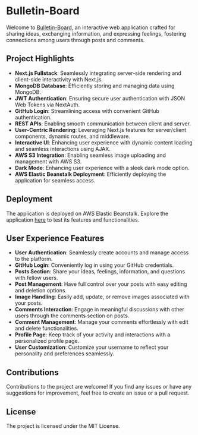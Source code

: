 # Bulletin-Board

Welcome to [Bulletin-Board](http://...), an interactive web application crafted for sharing ideas, exchanging information, and expressing feelings, fostering connections among users through posts and comments.

## Project Highlights

- **Next.js Fullstack**: Seamlessly integrating server-side rendering and client-side interactivity with Next.js.
- **MongoDB Database**: Efficiently storing and managing data using MongoDB.
- **JWT Authentication**: Ensuring secure user authentication with JSON Web Tokens via NextAuth.
- **GitHub Login**: Streamlining access with convenient GitHub authentication.
- **REST APIs**: Enabling smooth communication between client and server.
- **User-Centric Rendering**: Leveraging Next.js features for server/client components, dynamic routes, and middleware.
- **Interactive UI**: Enhancing user experience with dynamic content loading and seamless interactions using AJAX.
- **AWS S3 Integration**: Enabling seamless image uploading and management with AWS S3.
- **Dark Mode**: Enhancing user experience with a sleek dark mode option.
- **AWS Elastic Beanstalk Deployment**: Efficiently deploying the application for seamless access.

## Deployment

The application is deployed on AWS Elastic Beanstalk. Explore the application [here](http://...) to test its features and functionalities.

## User Experience Features

- **User Authentication**: Seamlessly create accounts and manage access to the platform.
- **GitHub Login**: Conveniently log in using your GitHub credentials.
- **Posts Section**: Share your ideas, feelings, information, and questions with fellow users.
- **Post Management**: Have full control over your posts with easy editing and deletion options.
- **Image Handling**: Easily add, update, or remove images associated with your posts.
- **Comments Interaction**: Engage in meaningful discussions with other users through the comments section on posts.
- **Comment Management**: Manage your comments effortlessly with edit and delete functionalities.
- **Profile Page**: Keep track of your activity and interactions with a personalized profile page.
- **User Customization**: Customize your username to reflect your personality and preferences seamlessly.

## Contributions

Contributions to the project are welcome! If you find any issues or have any suggestions for improvement, feel free to create an issue or a pull request.

## License

The project is licensed under the MIT License.
